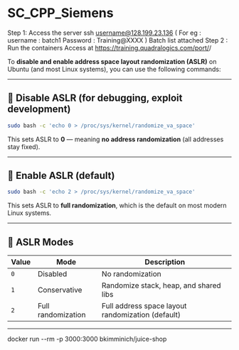 # SC_CPP_Siemens



Step 1: Access the server
ssh username@128.199.23.136
( For eg : username : batch1
           Password : Training@XXXX )
Batch list attached
Step 2 : Run the containers
Access at https://training.quadralogics.com/port/<number>/


To **disable and enable address space layout randomization (ASLR)** on Ubuntu (and most Linux systems), you can use the following commands:

---

## 🔐 **Disable ASLR (for debugging, exploit development)**

```bash
sudo bash -c 'echo 0 > /proc/sys/kernel/randomize_va_space'
```

This sets ASLR to **0** — meaning **no address randomization** (all addresses stay fixed).

---

## 🔐 **Enable ASLR (default)**

```bash
sudo bash -c 'echo 2 > /proc/sys/kernel/randomize_va_space'
```

This sets ASLR to **full randomization**, which is the default on most modern Linux systems.

---

## 🧪 ASLR Modes

| Value | Mode               | Description                                       |
| ----- | ------------------ | ------------------------------------------------- |
| `0`   | Disabled           | No randomization                                  |
| `1`   | Conservative       | Randomize stack, heap, and shared libs            |
| `2`   | Full randomization | Full address space layout randomization (default) |

---


docker run --rm -p 3000:3000 bkimminich/juice-shop